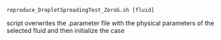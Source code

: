 ``
reproduce_DropletSpreadingTest_ZeroG.sh [fluid]
``

script overwrites the .parameter file with the physical parameters of the selected fluid and then initialize the case


